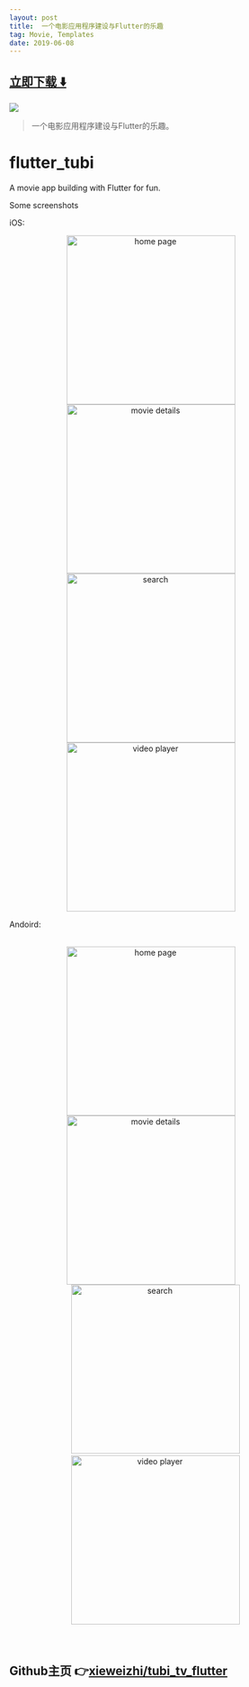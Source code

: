 ```yaml
---
layout: post
title:  一个电影应用程序建设与Flutter的乐趣
tag: Movie, Templates
date: 2019-06-08
---
```


 


## [立即下载 ️⬇️ ](https://codeload.github.com/xieweizhi/tubi_tv_flutter/zip/master) 
<p-3> 

 
![](https://flutterawesome.com/content/images/2019/04/flutter_tubi-1.jpg)
 
>
> 一个电影应用程序建设与Flutter的乐趣。
>

 
# flutter_tubi

A movie app building with Flutter for fun.


Some screenshots

iOS:

<div align="center">
<img src="https://github.com/xieweizhi/tubi_tv_flutter/blob/master/screenshot/ios/home.jpg?raw=true" height="300px" alt="home page" />
<img src="https://github.com/xieweizhi/tubi_tv_flutter/blob/master/screenshot/ios/movie_details.jpg?raw=true" height="300px" alt="movie details" />
    <img src="https://github.com/xieweizhi/tubi_tv_flutter/blob/master/screenshot/ios/search.jpg?raw=true" height="300px" alt="search" />
    <img src="https://github.com/xieweizhi/tubi_tv_flutter/blob/master/screenshot/ios/video_player.jpg?raw=true" height="300px" alt="video player" />
</div>


Andoird:

<div contenteditable="plaintext-only"><div align="center">
<img src="https://github.com/xieweizhi/tubi_tv_flutter/blob/master/screenshot/android/home.jpg?raw=true" height="300px" alt="home page" />
<img src="https://github.com/xieweizhi/tubi_tv_flutter/blob/master/screenshot/android/movie_details.jpg?raw=true" height="300px" alt="movie details" />
    <img src="https://github.com/xieweizhi/tubi_tv_flutter/blob/master/screenshot/android/search.jpg?raw=true" height="300px" alt="search" />
    <img src="https://github.com/xieweizhi/tubi_tv_flutter/blob/master/screenshot/android/video_player.jpg?raw=true" height="300px" alt="video player" />
</div>

## Github主页 👉[xieweizhi/tubi_tv_flutter](http://github.com/xieweizhi/tubi_tv_flutter)
